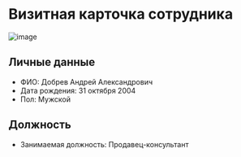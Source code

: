 # Визитная карточка сотрудника

![image](https://www.factroom.ru/wp-content/uploads/2017/12/Depositphotos_167725954_l-2015-730x411.jpg)

## Личные данные
- ФИО: Добрев Андрей Александрович  
- Дата рождения: 31 октября 2004  
- Пол: Мужской  

## Должность
- Занимаемая должность: Продавец-консультант  

